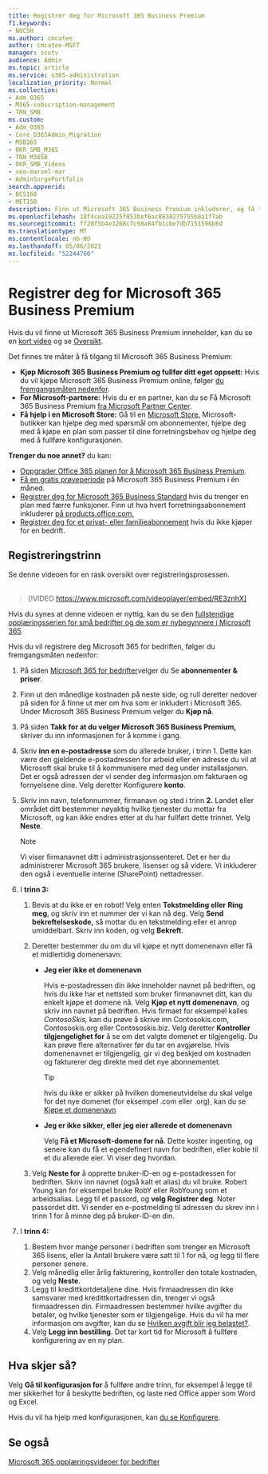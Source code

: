 ```yaml
---
title: Registrer deg for Microsoft 365 Business Premium
f1.keywords:
- NOCSH
ms.author: cmcatee
author: cmcatee-MSFT
manager: scotv
audience: Admin
ms.topic: article
ms.service: o365-administration
localization_priority: Normal
ms.collection:
- Adm_O365
- M365-subscription-management
- TRN_SMB
ms.custom:
- Adm_O365
- Core_O365Admin_Migration
- MSB365
- OKR_SMB_M365
- TRN_M365B
- OKR_SMB_Videos
- seo-marvel-mar
- AdminSurgePortfolio
search.appverid:
- BCS160
- MET150
description: Finn ut Microsoft 365 Business Premium inkluderer, og få trinnvis veiledning for å registrere deg for Microsoft 365 Business Premium.
ms.openlocfilehash: 18f4cea19225f053bef6ac8838275755b8a1f7ab
ms.sourcegitcommit: ff20f5b4e3268c7c98a84fb1cbe7db7151596b6d
ms.translationtype: MT
ms.contentlocale: nb-NO
ms.lasthandoff: 05/06/2021
ms.locfileid: "52244760"
---
```

# <a name="sign-up-for-microsoft-365-business-premium"></a>Registrer deg for Microsoft 365 Business Premium

Hvis du vil finne ut Microsoft 365 Business Premium inneholder, kan du se en [kort video](../business-video/what-is-microsoft-365.md) og se [Oversikt](microsoft-365-business-overview.md).

Det finnes tre måter å få tilgang til Microsoft 365 Business Premium:
- **Kjøp Microsoft 365 Business Premium og fullfør ditt eget oppsett:** Hvis du vil kjøpe Microsoft 365 Business Premium online, følger [du fremgangsmåten nedenfor](#sign-up-steps).
- **For Microsoft-partnere:** Hvis du er en partner, kan du se Få Microsoft 365 Business Premium [fra Microsoft Partner Center](get-microsoft-365-business.md).
- **Få hjelp i en Microsoft Store:** Gå til en [Microsoft Store.](https://go.microsoft.com/fwlink/?linkid=2109652) Microsoft-butikker kan hjelpe deg med spørsmål om abonnementer, hjelpe deg med å kjøpe en plan som passer til dine forretningsbehov og hjelpe deg med å fullføre konfigurasjonen.

**Trenger du noe annet?** du kan:
- [Oppgrader Office 365 planen for å Microsoft 365 Business Premium](migrate-to-microsoft-365-business.md).
- [Få en gratis prøveperiode](https://go.microsoft.com/fwlink/p/?linkid=2102309) på Microsoft 365 Business Premium i én måned.
- [Registrer deg for Microsoft 365 Business Standard](https://go.microsoft.com/fwlink/p/?LinkID=510935) hvis du trenger en plan med færre funksjoner. Finn ut hva hvert forretningsabonnement inkluderer [på products.office.com.](https://go.microsoft.com/fwlink/?linkid=2109397)
- [Registrer deg for et privat- eller familieabonnement](https://go.microsoft.com/fwlink/?linkid=2109398) hvis du ikke kjøper for en bedrift. 

## <a name="sign-up-steps"></a>Registreringstrinn

Se denne videoen for en rask oversikt over registreringsprosessen.<br><br>

> [!VIDEO https://www.microsoft.com/videoplayer/embed/RE3znhX] 

Hvis du synes at denne videoen er nyttig, kan du se den [fullstendige opplæringsserien for små bedrifter og de som er nybegynnere i Microsoft 365](https://support.microsoft.com/office/6ab4bbcd-79cf-4000-a0bd-d42ce4d12816).

Hvis du vil registrere deg Microsoft 365 for bedriften, følger du fremgangsmåten nedenfor:

1. På siden [Microsoft 365 for bedrifter](https://go.microsoft.com/fwlink/?linkid=2109654)velger du Se **abonnementer & priser**. 
2. Finn ut den månedlige kostnaden på neste side, og rull deretter nedover på siden for å finne ut mer om hva som er inkludert i Microsoft 365. Under Microsoft 365 Business Premium velger du **Kjøp nå**.
3. På siden **Takk for at du velger Microsoft 365 Business Premium,** skriver du inn informasjonen for å komme i gang.
4. Skriv **inn en e-postadresse** som du allerede bruker, i trinn 1. Dette kan være den gjeldende e-postadressen for arbeid eller en adresse du vil at Microsoft skal bruke til å kommunisere med deg under installasjonen. Det er også adressen der vi sender deg informasjon om fakturaen og fornyelsene dine. Velg deretter Konfigurere **konto**.
5. Skriv inn navn, telefonnummer, firmanavn og sted i trinn **2.** Landet eller området ditt bestemmer nøyaktig hvilke tjenester du mottar fra Microsoft, og kan ikke endres etter at du har fullført dette trinnet. Velg **Neste**.
    > [!NOTE]
    > Vi viser firmanavnet ditt i administrasjonssenteret. Det er her du administrerer Microsoft 365 brukere, lisenser og så videre. Vi inkluderer den også i eventuelle interne (SharePoint) nettadresser.
6. I **trinn 3:**

    1. Bevis at du ikke er en robot! Velg enten **Tekstmelding eller** **Ring meg**, og skriv inn et nummer der vi kan nå deg. Velg **Send bekreftelseskode,** så mottar du en tekstmelding eller et anrop umiddelbart. Skriv inn koden, og velg **Bekreft**.
    2. Deretter bestemmer du om du vil kjøpe et nytt domenenavn eller få et midlertidig domenenavn:

        - **Jeg eier ikke et domenenavn** 
        
            Hvis e-postadressen din ikke inneholder navnet på bedriften, og hvis du ikke har et nettsted som bruker firmanavnet ditt, kan du enkelt kjøpe et domene nå. Velg **Kjøp et nytt domenenavn**, og skriv inn navnet på bedriften. Hvis firmaet for eksempel kalles *ContosoSkis,* kan du prøve å skrive inn Contosokis.com, Contososkis.org eller Contososkis.biz. Velg deretter **Kontroller tilgjengelighet for** å se om det valgte domenet er tilgjengelig. Du kan prøve flere alternativer før du tar en avgjørelse. Hvis domenenavnet er tilgjengelig, gir vi deg beskjed om kostnaden og fakturerer deg direkte med det nye abonnementet. 
       
            > [!TIP]
            > hvis du ikke er sikker på hvilken domeneutvidelse du skal velge for det nye domenet (for eksempel .com eller .org), kan du se [Kjøpe et domenenavn](../admin/get-help-with-domains/buy-a-domain-name.md)
        
        - **Jeg er ikke sikker, eller jeg eier allerede et domenenavn** 
        
             Velg **Få et Microsoft-domene for nå**. Dette koster ingenting, og senere kan du få et egendefinert navn for bedriften, eller koble til et du allerede eier. Vi viser deg hvordan.

    3. Velg **Neste for** å opprette bruker-ID-en og e-postadressen for bedriften. Skriv inn navnet (også kalt et alias) du vil bruke. Robert Young kan for eksempel bruke RobY eller RobYoung som et arbeidsalias. Legg til et passord, og **velg Registrer deg**. Noter passordet ditt. Vi sender en e-postmelding til adressen du skrev inn i trinn 1 for å minne deg på bruker-ID-en din.
7. I **trinn 4:** 

    1. Bestem hvor mange personer i bedriften som trenger en  Microsoft 365 lisens, eller la Antall brukere være satt til 1 for nå, og legg til flere personer senere. 
    2. Velg månedlig eller årlig fakturering, kontroller den totale kostnaden, og velg **Neste**. 
    3. Legg til kredittkortdetaljene dine. Hvis firmaadressen din ikke samsvarer med kredittkortadressen din, trenger vi også firmaadressen din. Firmaadressen bestemmer hvilke avgifter du betaler, og hvilke tjenester som er tilgjengelige. Hvis du vil ha mer informasjon om avgifter, kan du se [Hvilken avgift blir jeg belastet?](../commerce/billing-and-payments/tax-information.md).
    4. Velg **Legg inn bestilling**. Det tar kort tid for Microsoft å fullføre konfigurering av en ny plan.

## <a name="whats-next"></a>Hva skjer så?

Velg **Gå til konfigurasjon for** å fullføre andre trinn, for eksempel å legge til mer sikkerhet for å beskytte bedriften, og laste ned Office apper som Word og Excel.

Hvis du vil ha hjelp med konfigurasjonen, kan [du se Konfigurere](set-up.md).

## <a name="see-also"></a>Se også

[Microsoft 365 opplæringsvideoer for bedrifter](../business-video/index.yml)